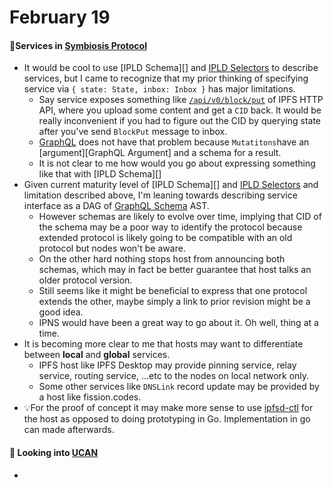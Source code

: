 # February 19

#### 💭Services in [Symbiosis Protocol][]

- It would be cool to use [IPLD Schema][] and [IPLD Selectors][] to describe services, but I came to recognize that my prior thinking of specifying service via `{ state: State, inbox: Inbox }` has major limitations.
  - Say service exposes something like [`/api/v0/block/put`][] of IPFS HTTP API, where you upload some content and get a `CID` back. It would be really inconvenient if you had to figure out the CID by querying state after you've send `BlockPut` message to inbox.
  - [GraphQL][] does not have that problem because `Mutatitons`have an [argument][GraphQL Argument] and a schema for a result.
  - It is not clear to me how would you go about expressing something like that with [IPLD Schema][]
- Given current maturity level of [IPLD Schema][] and [IPLD Selectors][] and limitation described above, I'm leaning towards describing service interface as a DAG of [GraphQL Schema][] AST.
  - However schemas are likely to evolve over time, implying that CID of the schema may be a poor way to identify the protocol because extended protocol is likely going to be compatible with an old protocol but nodes won't be aware.
  - On the other hard nothing stops host from announcing both schemas, which may in fact be better guarantee that host talks an older protocol  version.
  - Still seems like it might be beneficial to express that one protocol extends the other, maybe simply a link to prior revision might be a good idea.
  - IPNS would have been a great way to go about it. Oh well, thing at a time.
- It is becoming more clear to me that hosts may want to differentiate between **local** and **global** services.
  - IPFS host like IPFS Desktop may provide pinning service, relay service, routing service, …etc to the nodes on local network only.
  - Some other services like `DNSLink` record update may be provided by a host like fission.codes.
- 💡For the proof of concept it may make more sense to use [ipfsd-ctl][] for the host as opposed to doing prototyping in Go. Implementation in go can made afterwards.

#### 🧐 Looking into [UCAN][]

- 



[Symbiosis Protocol]:https://github.com/protocol/web3-dev-team/pull/18
[graphql]:https://graphql.org/
[GraphQL schema]:https://graphql.org/learn/schema/
[IPLD schemas]:https://specs.ipld.io/schemas/
[go-ipld-graphql]:https://github.com/ipld/go-ipld-graphql
[GraphQL Arguments]:https://graphql.org/learn/queries/#arguments
[IPLD Selectors]:https://specs.ipld.io/selectors/selectors.html#introduction
[`/api/v0/block/put`]:https://docs.ipfs.io/reference/http/api/#api-v0-block-put
[UCAN]:https://blog.fission.codes/auth-without-backend/
[ipfsd-ctl]:https://github.com/ipfs/js-ipfsd-ctl